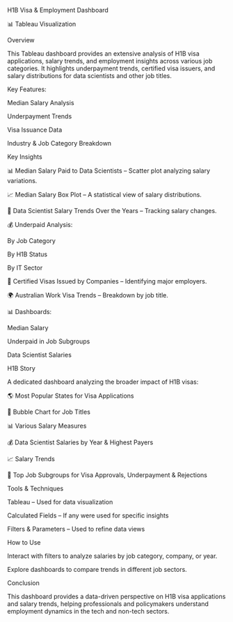 H1B Visa & Employment Dashboard

📊 Tableau Visualization

Overview

This Tableau dashboard provides an extensive analysis of H1B visa applications, salary trends, and employment insights across various job categories. It highlights underpayment trends, certified visa issuers, and salary distributions for data scientists and other job titles.

Key Features:

Median Salary Analysis

Underpayment Trends

Visa Issuance Data

Industry & Job Category Breakdown

Key Insights

📊 Median Salary Paid to Data Scientists – Scatter plot analyzing salary variations.

📈 Median Salary Box Plot – A statistical view of salary distributions.

🏢 Data Scientist Salary Trends Over the Years – Tracking salary changes.

💰 Underpaid Analysis:

By Job Category

By H1B Status

By IT Sector

🏢 Certified Visas Issued by Companies – Identifying major employers.

🌍 Australian Work Visa Trends – Breakdown by job title.

📊 Dashboards:

Median Salary

Underpaid in Job Subgroups

Data Scientist Salaries

H1B Story

A dedicated dashboard analyzing the broader impact of H1B visas:

🌎 Most Popular States for Visa Applications

🏢 Bubble Chart for Job Titles

📊 Various Salary Measures

💰 Data Scientist Salaries by Year & Highest Payers

📈 Salary Trends

📌 Top Job Subgroups for Visa Approvals, Underpayment & Rejections

Tools & Techniques

Tableau – Used for data visualization

Calculated Fields – If any were used for specific insights

Filters & Parameters – Used to refine data views

How to Use

Interact with filters to analyze salaries by job category, company, or year.

Explore dashboards to compare trends in different job sectors.

Conclusion

This dashboard provides a data-driven perspective on H1B visa applications and salary trends, helping professionals and policymakers understand employment dynamics in the tech and non-tech sectors.
